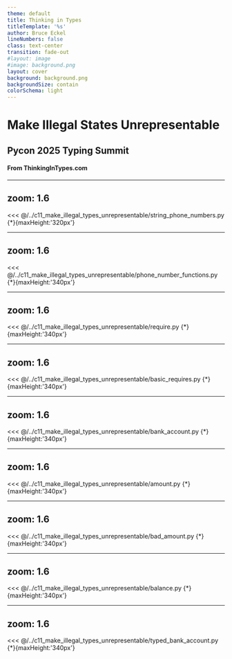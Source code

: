 ```yaml
---
theme: default
title: Thinking in Types
titleTemplate: '%s'
author: Bruce Eckel
lineNumbers: false
class: text-center
transition: fade-out
#layout: image
#image: background.png
layout: cover
background: background.png
backgroundSize: contain
colorSchema: light
---
```


# Make Illegal States Unrepresentable

## Pycon 2025 Typing Summit

#### From ThinkingInTypes.com

---
zoom: 1.6
---
<<< @/../c11_make_illegal_types_unrepresentable/string_phone_numbers.py {*}{maxHeight:'320px'}

---
zoom: 1.6
---
<<< @/../c11_make_illegal_types_unrepresentable/phone_number_functions.py {*}{maxHeight:'340px'}

---
zoom: 1.6
---
<<< @/../c11_make_illegal_types_unrepresentable/require.py {*}{maxHeight:'340px'}

---
zoom: 1.6
---
<<< @/../c11_make_illegal_types_unrepresentable/basic_requires.py {*}{maxHeight:'340px'}

---
zoom: 1.6
---
<<< @/../c11_make_illegal_types_unrepresentable/bank_account.py {*}{maxHeight:'340px'}

---
zoom: 1.6
---
<<< @/../c11_make_illegal_types_unrepresentable/amount.py {*}{maxHeight:'340px'}

---
zoom: 1.6
---
<<< @/../c11_make_illegal_types_unrepresentable/bad_amount.py {*}{maxHeight:'340px'}

---
zoom: 1.6
---
<<< @/../c11_make_illegal_types_unrepresentable/balance.py {*}{maxHeight:'340px'}

---
zoom: 1.6
---
<<< @/../c11_make_illegal_types_unrepresentable/typed_bank_account.py {*}{maxHeight:'340px'}

